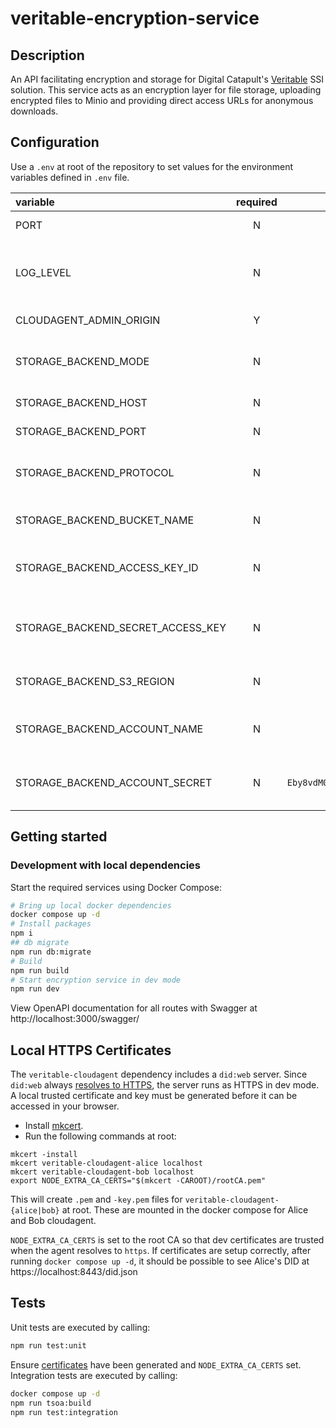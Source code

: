 # veritable-encryption-service

## Description

An API facilitating encryption and storage for Digital Catapult's [Veritable](https://github.com/digicatapult/veritable-documentation) SSI solution. This service acts as an encryption layer for file storage, uploading encrypted files to Minio and providing direct access URLs for anonymous downloads.

## Configuration

Use a `.env` at root of the repository to set values for the environment variables defined in `.env` file.

| variable                          | required |                                          default                                           | description                                                                          |
| :-------------------------------- | :------: | :----------------------------------------------------------------------------------------: | :----------------------------------------------------------------------------------- |
| PORT                              |    N     |                                           `3000`                                           | The port for the API to listen on                                                    |
| LOG_LEVEL                         |    N     |                                           `info`                                           | Logging level. Valid values are [`trace`, `debug`, `info`, `warn`, `error`, `fatal`] |
| CLOUDAGENT_ADMIN_ORIGIN           |    Y     |                                   http://localhost:3100                                    | veritable-cloudagent url                                                             |
| STORAGE_BACKEND_MODE              |    N     |                                          `MINIO`                                           | Storage backend type. Valid values are [`S3`, `AZURE`, `MINIO`]                      |
| STORAGE_BACKEND_HOST              |    N     |                                        `localhost`                                         | Storage backend host                                                                 |
| STORAGE_BACKEND_PORT              |    N     |                            `9000` (Minio/S3) or `10000` (Azure)                            | Storage backend port                                                                 |
| STORAGE_BACKEND_PROTOCOL          |    N     |                                           `http`                                           | Storage backend protocol (`http` or `https`)                                         |
| STORAGE_BACKEND_BUCKET_NAME       |    N     |                                           `test`                                           | Storage bucket/container name                                                        |
| STORAGE_BACKEND_ACCESS_KEY_ID     |    N     |                                          `minio`                                           | S3/Minio access key ID (required for S3/MINIO modes)                                 |
| STORAGE_BACKEND_SECRET_ACCESS_KEY |    N     |                                         `password`                                         | S3/Minio secret access key (required for S3/MINIO modes)                             |
| STORAGE_BACKEND_S3_REGION         |    N     |                                        `eu-west-2`                                         | S3 region (required for S3 mode)                                                     |
| STORAGE_BACKEND_ACCOUNT_NAME      |    N     |                                     `devstoreaccount1`                                     | Azure storage account name (required for AZURE mode)                                 |
| STORAGE_BACKEND_ACCOUNT_SECRET    |    N     | `Eby8vdM02xNOcqFlqUwJPLlmEtlCDXJ1OUzFT50uSRZ6IFsuFq2UVErCz4I6tq/K1SZFPTOtr/KBHBeksoGMGw==` | Azure storage account key (required for AZURE mode)                                  |

## Getting started

### Development with local dependencies

Start the required services using Docker Compose:

```sh
# Bring up local docker dependencies
docker compose up -d
# Install packages
npm i
## db migrate
npm run db:migrate
# Build
npm run build
# Start encryption service in dev mode
npm run dev
```

View OpenAPI documentation for all routes with Swagger at http://localhost:3000/swagger/

## Local HTTPS Certificates

The `veritable-cloudagent` dependency includes a `did:web` server. Since `did:web` always [resolves to HTTPS](https://w3c-ccg.github.io/did-method-web/#read-resolve/), the server runs as HTTPS in dev mode. A local trusted certificate and key must be generated before it can be accessed in your browser.

- Install [mkcert](https://github.com/FiloSottile/mkcert#installation).
- Run the following commands at root:

```
mkcert -install
mkcert veritable-cloudagent-alice localhost
mkcert veritable-cloudagent-bob localhost
export NODE_EXTRA_CA_CERTS="$(mkcert -CAROOT)/rootCA.pem"
```

This will create `.pem` and `-key.pem` files for `veritable-cloudagent-{alice|bob}` at root. These are mounted in the docker compose for Alice and Bob cloudagent.

`NODE_EXTRA_CA_CERTS` is set to the root CA so that dev certificates are trusted when the agent resolves to `https`. If certificates are setup correctly, after running `docker compose up -d`, it should be possible to see Alice's DID at https://localhost:8443/did.json

## Tests

Unit tests are executed by calling:

```sh
npm run test:unit
```

Ensure [certificates](#local-https-certificates) have been generated and `NODE_EXTRA_CA_CERTS` set. Integration tests are executed by calling:

```sh
docker compose up -d
npm run tsoa:build
npm run test:integration
```
